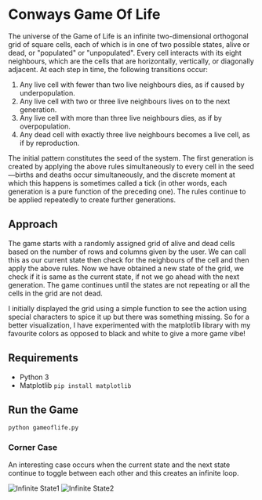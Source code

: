 # Conways Game Of Life

The universe of the Game of Life is an infinite two-dimensional orthogonal grid of square cells, each of which is in one of two possible states, alive or dead, or "populated" or "unpopulated". Every cell interacts with its eight neighbours, which are the cells that are horizontally, vertically, or diagonally adjacent. At each step in time, the following transitions occur:

1. Any live cell with fewer than two live neighbours dies, as if caused by underpopulation.
2. Any live cell with two or three live neighbours lives on to the next generation.
3. Any live cell with more than three live neighbours dies, as if by overpopulation.
4. Any dead cell with exactly three live neighbours becomes a live cell, as if by reproduction.

The initial pattern constitutes the seed of the system. The first generation is created by applying the above rules simultaneously to every cell in the seed—births and deaths occur simultaneously, and the discrete moment at which this happens is sometimes called a tick (in other words, each generation is a pure function of the preceding one). The rules continue to be applied repeatedly to create further generations.

## Approach

The game starts with a randomly assigned grid of alive and dead cells based on the number of rows and columns given by the user. 
We can call this as our current state then check for the neighbours of the cell and then apply the above rules.
Now we have obtained a new state of the grid, we check if it is same as the current state, if not we go ahead with the next generation. 
The game continues until the states are not repeating or all the cells in the grid are not dead. 

I initially displayed the grid using a simple function to see the action using special characters to spice it up but there was something missing. 
So for a better visualization, I have experimented with the matplotlib library with my favourite colors as opposed to black and white to give a more game vibe!

## Requirements

* Python 3
* Matplotlib 
```pip install matplotlib ```

## Run the Game ##

``` python gameoflife.py ```

### Corner Case

An interesting case occurs when the current state and the next state continue to toggle between each other and this creates an infinite loop.

![Infinite State1](https://github.com/palakraman17/GameOfLife/blob/main/infinite_state_1.png )
![Infinite State2](https://github.com/palakraman17/GameOfLife/blob/main/infinite_state_2.png )

